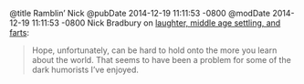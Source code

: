 @title Ramblin’ Nick
@pubDate 2014-12-19 11:11:53 -0800
@modDate 2014-12-19 11:11:53 -0800
Nick Bradbury on <a href="http://nickbradbury.com/2014/12/19/fade-to-black-a-ramble/">laughter, middle age settling, and farts</a>:

>Hope, unfortunately, can be hard to hold onto the more you learn about the world. That seems to have been a problem for some of the dark humorists I’ve enjoyed.
